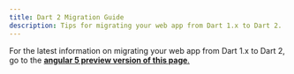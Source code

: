 ```yaml
---
title: Dart 2 Migration Guide
description: Tips for migrating your web app from Dart 1.x to Dart 2.
---
```


For the latest information on migrating your web app from Dart 1.x to Dart 2,
go to the [**angular 5 preview version of this page**.]({{site.dev-url}}/dart-2)
